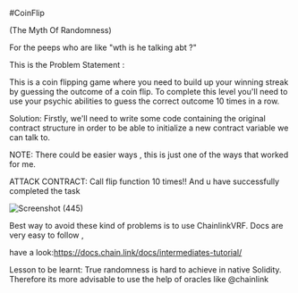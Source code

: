#CoinFlip

(The Myth Of Randomness)


For the peeps who are like "wth is he talking abt ?" 

This is the Problem Statement :

This is a coin flipping game where you need to build up your winning streak by guessing the outcome of a coin flip. To complete this level you'll need to use your psychic abilities to guess the correct outcome 10 times in a row.

Solution:
Firstly, we'll need to write some code containing the original contract structure in order to be able to initialize a new contract variable we can talk to.

NOTE:
There could be easier ways , this is just one of the ways that worked for me.

ATTACK CONTRACT: 
Call flip function 10 times!! And u have successfully completed the task

![Screenshot (445)](https://user-images.githubusercontent.com/79459872/183260823-7e2ff309-5546-4de4-a60e-a059d0463061.png)


Best way to avoid these kind of problems is to use ChainlinkVRF. Docs are very easy to follow ,


have a look:https://docs.chain.link/docs/intermediates-tutorial/





Lesson to be learnt:
True randomness is hard to achieve in native Solidity.
Therefore its more advisable to use the help of oracles like 
@chainlink
  
